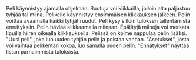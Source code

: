 Peli käynnistyy ajamalla ohjelman. Ruutuja voi klikkailla, jolloin alta paljastuu tyhjää tai miina. Pelikello käynnistyy ensimmäisen klikkauksen jälkeen.
Pelin voittaa avaamalla kaikki tyhjät ruudut. Peli kysy silloin tuloksen tallentamista ennätyksiin. Pelin häviää klikkaamalla miinaan. Epäiltyjä miinoja voi merkata lipuilla hiiren oikealla klikkauksella.
Pelissä on kolme nappulaa pelin lisäksi. "Uusi peli", joka luo uuden tyhjän pelin ja poistaa vanhan. "Asetukset", josta voi vaihtaa pelikentän kokoa, luo samalla uuden pelin. "Ennätykset" näyttää listan parhaimmista tuloksista.